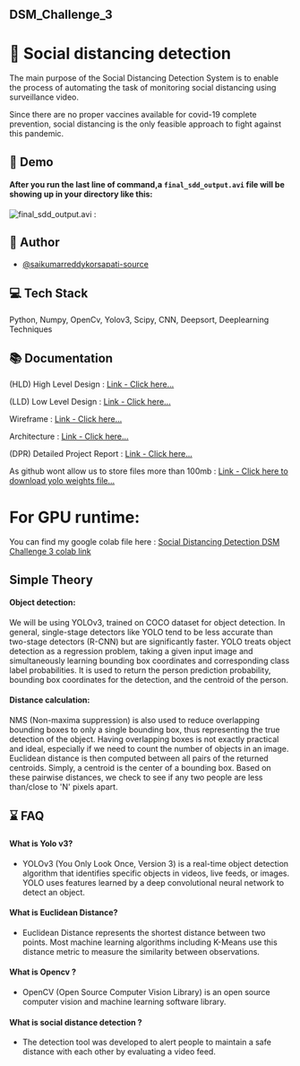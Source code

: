 ## DSM_Challenge_3

# 🚩 Social distancing detection

The main purpose of the Social Distancing Detection System is to enable the process of automating the task of monitoring social distancing using surveillance video. 

Since there are no proper vaccines available for covid-19 complete prevention, social distancing is the only feasible approach to fight against this pandemic.


## 🎥 Demo
 
#### After you run the last line of command,a `final_sdd_output.avi` file will be showing up in your directory like this:
![final_sdd_output.avi : ](https://github.com/saikumarreddykorsapati-source/DSM_Challenge_3/blob/main/Documentation/social%20distance%20detection.gif)

## 👨 Author

- [@saikumarreddykorsapati-source](https://github.com/saikumarreddykorsapati-source)



## 💻 Tech Stack

Python, Numpy, OpenCv, Yolov3, Scipy, CNN, Deepsort, Deeplearning Techniques 

## 📚 Documentation

(HLD) High Level Design : [Link - Click here...](https://github.com/saikumarreddykorsapati-source/DSM_Challenge_3/blob/main/Documentation/HLD_1.0v_Social_Distancing_Detection.pdf)

(LLD) Low Level Design : [Link - Click here...](https://github.com/saikumarreddykorsapati-source/DSM_Challenge_3/blob/main/Documentation/LLD_V01_Social_Distancing_Detection.pdf)

Wireframe : [Link - Click here...](https://github.com/saikumarreddykorsapati-source/DSM_Challenge_3/blob/main/Documentation/Wireframe_Doc_Social_Distancing_Detection_v01.pdf)

Architecture : [Link - Click here...](https://github.com/saikumarreddykorsapati-source/DSM_Challenge_3/blob/main/Documentation/Architecture_Social_Distancing_Detection.pdf)

(DPR) Detailed Project Report : [Link - Click here...](https://docs.google.com/presentation/d/19z3kfPl4pIk2pRyc5znnFydVfobt05TLQil4lpxf_CA/edit?usp=sharing)

As github wont allow us to store files more than 100mb : [Link - Click here to download yolo weights file...](https://drive.google.com/file/d/1YYzLD_hHiAWRmbr1ZzLNP0lBd1NUhrKz/view?usp=sharing)

# For GPU runtime:
You can find my google colab file here : [Social Distancing Detection DSM Challenge 3 colab link](https://colab.research.google.com/drive/16cKgO6UMKrJ2nHBWbL5mBKSimSCxzV_m?usp=sharing)

## Simple Theory
#### Object detection:

We will be using YOLOv3, trained on COCO dataset for object detection.
In general, single-stage detectors like YOLO tend to be less accurate than two-stage detectors (R-CNN) but are significantly faster.
YOLO treats object detection as a regression problem, taking a given input image and simultaneously learning bounding box coordinates and corresponding class label probabilities.
It is used to return the person prediction probability, bounding box coordinates for the detection, and the centroid of the person.

#### Distance calculation:

NMS (Non-maxima suppression) is also used to reduce overlapping bounding boxes to only a single bounding box, thus representing the true detection of the object. Having overlapping boxes is not exactly practical and ideal, especially if we need to count the number of objects in an image.
Euclidean distance is then computed between all pairs of the returned centroids. Simply, a centroid is the center of a bounding box.
Based on these pairwise distances, we check to see if any two people are less than/close to 'N' pixels apart.

## ⌛ FAQ

#### What is Yolo v3?
- YOLOv3 (You Only Look Once, Version 3) is a real-time object detection algorithm that identifies specific objects in videos, live feeds, or images. YOLO uses features learned by a deep convolutional neural network to detect an object.
#### What is Euclidean Distance?
- Euclidean Distance represents the shortest distance between two points. Most machine learning algorithms including K-Means use this distance metric to measure the similarity between observations.
#### What is Opencv ?
- OpenCV (Open Source Computer Vision Library) is an open source computer vision and machine learning software library.
#### What is social distance detection ?
- The detection tool was developed to alert people to maintain a safe distance with each other by 
  evaluating a video feed.


